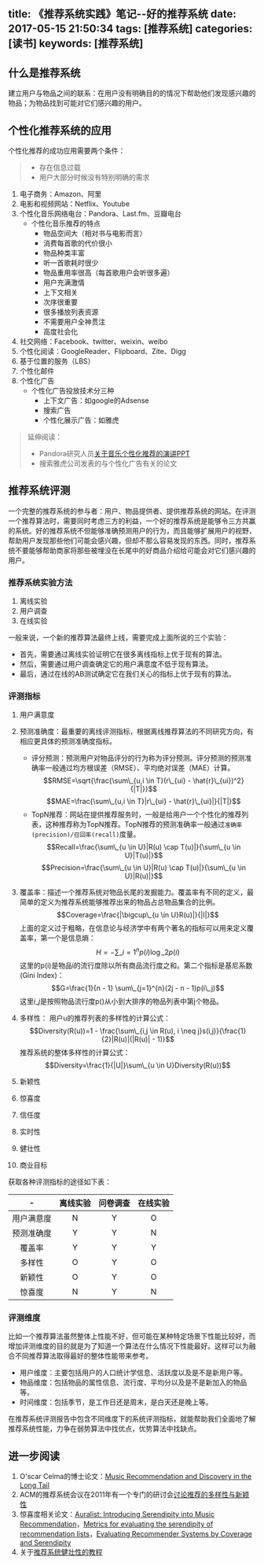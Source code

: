title: 《推荐系统实践》笔记--好的推荐系统
date: 2017-05-15 21:50:34
tags: [推荐系统]
categories: [读书]
keywords: [推荐系统]
---
## 什么是推荐系统
建立用户与物品之间的联系：在用户没有明确目的的情况下帮助他们发现感兴趣的物品；为物品找到可能对它们感兴趣的用户。

## 个性化推荐系统的应用
个性化推荐的成功应用需要两个条件：
> * 存在信息过载
> * 用户大部分时候没有特别明确的需求

1. 电子商务：Amazon、阿里
2. 电影和视频网站：Netflix、Youtube
3. 个性化音乐网络电台：Pandora、Last.fm、豆瓣电台
	*  个性化音乐推荐的特点
		*  物品空间大（相对书与电影而言）
		*  消费每首歌的代价很小
		*  物品种类丰富
		*  听一首歌耗时很少
		*  物品重用率很高（每首歌用户会听很多遍）
		*  用户充满激情
		*  上下文相关
		*  次序很重要
		*  很多播放列表资源
		*  不需要用户全神贯注
		*  高度社会化
4. 社交网络：Facebook、twitter、weixin、weibo
5. 个性化阅读：GoogleReader、Flipboard、Zite、Digg
6. 基于位置的服务（LBS）
7. 个性化邮件
8. 个性化广告
	* 个性化广告投放技术分三种
		* 上下文广告：如google的Adsense
		* 搜索广告
		* 个性化展示广告：如雅虎

> 延伸阅读：
> 
> * Pandora研究人员[关于音乐个性化推荐的演讲PPT][1]
> * 搜索雅虎公司发表的与个性化广告有关的论文

<!--More-->

## 推荐系统评测
一个完整的推荐系统的参与者：用户、物品提供者、提供推荐系统的网站。在评测一个推荐算法时，需要同时考虑三方的利益，一个好的推荐系统是能够令三方共赢的系统。好的推荐系统不但能够准确预测用户的行为，而且能够扩展用户的视野，帮助用户发现那些他们可能会感兴趣，但却不那么容易发现的东西。同时，推荐系统不要能够帮助商家将那些被埋没在长尾中的好商品介绍给可能会对它们感兴趣的用户。

### 推荐系统实验方法
1. 离线实验
2. 用户调查
3. 在线实验

一般来说，一个新的推荐算法最终上线，需要完成上面所说的三个实验：

* 首先，需要通过离线实验证明它在很多离线指标上优于现有的算法。
* 然后，需要通过用户调查确定它的用户满意度不低于现有算法。
* 最后，通过在线的AB测试确定它在我们关心的指标上优于现有的算法。

### 评测指标
1. 用户满意度
2. 预测准确度：最重要的离线评测指标，根据离线推荐算法的不同研究方向，有相应更具体的预测准确度指标。
	* 评分预测：预测用户对物品评分的行为称为评分预测。评分预测的预测准确率一般通过均方根误差（RMSE）、平均绝对误差（MAE）计算。
$$RMSE=\sqrt{\frac{\sum\_{u,i \in T}(r\_{ui} - \hat{r}\_{ui})^2}{|T|}}$$ 
$$MAE=\frac{\sum\_{u,i \in T}|r\_{ui} - \hat{r}\_{ui}|}{|T|}$$
	* TopN推荐：网站在提供推荐服务时，一般是给用户一个个性化的推荐列表，这种推荐称为TopN推荐。TopN推荐的预测准确率一般通过`准确率(precision)/召回率(recall)`度量。 
$$Recall=\frac{\sum\_{u \in U}|R(u) \cap T(u)|}{\sum\_{u \in U}|T(u)|}$$
$$Precision=\frac{\sum\_{u \in U}|R(u) \cap T(u)|}{\sum\_{u \in U}|R(u)|}$$

3. 覆盖率：描述一个推荐系统对物品长尾的发掘能力。覆盖率有不同的定义，最简单的定义为推荐系统能够推荐出来的物品占总物品集合的比例。
$$Coverage=\frac{|\bigcup\_{u \in U}R(u)|}{|I|}$$
上面的定义过于粗略，在信息论与经济学中有两个著名的指标可以用来定义覆盖率，第一个是信息熵：
$$H=-\sum\_{i=1}^{n}p(i)\log\_{2}p(i)$$这里的p(i)是物品i的流行度除以所有商品流行度之和。第二个指标是基尼系数(Gini Index)：
$$G=\frac{1}{n - 1} \sum\_{j=1}^{n}(2j - n - 1)p(i\_j)$$这里$i\_j$是按照物品流行度p()从小到大排序的物品列表中第j个物品。

4. 多样性：
用户u的推荐列表的多样性的计算公式：
$$Diversity(R(u))=1 - \frac{\sum\_{i,j \in R(u), i \neq j}s(i,j)}{\frac{1}{2}|R(u)|(|R(u)| - 1)}$$
推荐系统的整体多样性的计算公式：
$$Diversity=\frac{1}{|U|}\sum\_{u \in U}Diversity(R(u))$$

5. 新颖性
6. 惊喜度
7. 信任度
8. 实时性
9. 健壮性
10. 商业目标

获取各种评测指标的途径如下表：

-|离线实验|问卷调查|在线实验
:---:|:---:|:---:|:---:
用户满意度|N|Y|O
预测准确度|Y|Y|N
覆盖率|Y|Y|Y
多样性|O|Y|O
新颖性|O|Y|O
惊喜度|N|Y|N

### 评测维度
比如一个推荐算法虽然整体上性能不好，但可能在某种特定场景下性能比较好，而增加评测维度的目的就是为了知道一个算法在什么情况下性能最好。这样可以为融合不同推荐算法取得最好的整体性能带来参考。

* 用户维度：主要包括用户的人口统计学信息、活跃度以及是不是新用户等。
* 物品维度：包括物品的属性信息、流行度、平均分以及是不是新加入的物品等。
* 时间维度：包括季节，是工作日还是周末，是白天还是晚上等。

在推荐系统评测报告中包含不同维度下的系统评测指标，就能帮助我们全面地了解推荐系统性能，力争在弱势算法中找优点，优势算法中找缺点。


## 进一步阅读
1. O'scar Celma的博士论文：[Music Recommendation and Discovery in the Long Tail][2]
2. ACM的推荐系统会议在2011年有一个专门的研讨会[讨论推荐的多样性与新颖性][3]
3. 惊喜度相关论文：[Auralist: Introducing Serendipity into Music Recommendation][4]，[Metrics for evaluating the serendipity of recommendation lists][5]，[Evaluating Recommender Systems by Coverage and Serendipity][6]
4. 关于[推荐系统健壮性的教程][7]



[1]: http://www.slideshare.net/plamere/music-recommendation-and-discovery
[2]: http://mtg.upf.edu/static/media/PhD_ocelma.pdf
[3]: http://ir.ii.uam.es/divers2011
[4]: http://www.cs.ucl.ac.uk/fileadmin/UCL-CS/research/Research_Notes/RN_11_21.pdf
[5]: https://philpapers.org/rec/MURMFE
[6]: http://citeseerx.ist.psu.edu/viewdoc/download?doi=10.1.1.464.8494&rep=rep1&type=pdf
[7]: https://wenku.baidu.com/view/fc422cf40242a8956bece479.html?re=view



